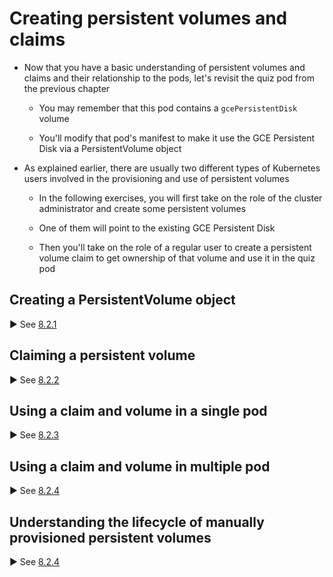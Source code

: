 # Creating persistent volumes and claims

* Now that you have a basic understanding of persistent volumes and claims and their relationship to the pods, let's revisit the quiz pod from the previous chapter

  * You may remember that this pod contains a `gcePersistentDisk` volume

  * You'll modify that pod's manifest to make it use the GCE Persistent Disk via a PersistentVolume object

* As explained earlier, there are usually two different types of Kubernetes users involved in the provisioning and use of persistent volumes

  * In the following exercises, you will first take on the role of the cluster administrator and create some persistent volumes

  * One of them will point to the existing GCE Persistent Disk

  * Then you'll take on the role of a regular user to create a persistent volume claim to get ownership of that volume and use it in the quiz pod

## Creating a PersistentVolume object

▶︎ See [8.2.1](create-persistentvolume-object/README.md)

## Claiming a persistent volume

▶︎ See [8.2.2](claim-persistent-volume/README.md)


## Using a claim and volume in a single pod

▶︎ See [8.2.3](use-claim-and-volume-in-one-pod/README.md)

## Using a claim and volume in multiple pod

▶︎ See [8.2.4](use-claim-and-volume-in-multiple-pods/README.md)

## Understanding the lifecycle of manually provisioned persistent volumes

▶︎ See [8.2.4](persistent-volumes-lifecycle/README.md)
